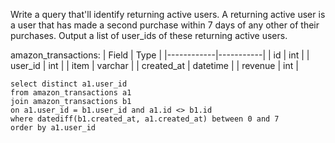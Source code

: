 Write a query that'll identify returning active users. 
A returning active user is a user that has made a second purchase within 7 days of any other of their purchases. 
Output a list of user_ids of these returning active users.

amazon_transactions:
| Field      | Type      |
|------------|-----------|
| id         | int       |
| user_id    | int       |
| item       | varchar   |
| created_at | datetime  |
| revenue    | int       |

```
select distinct a1.user_id
from amazon_transactions a1
join amazon_transactions b1
on a1.user_id = b1.user_id and a1.id <> b1.id
where datediff(b1.created_at, a1.created_at) between 0 and 7
order by a1.user_id
```
